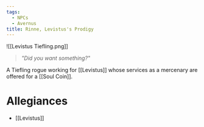 ```yaml
---
tags:
  - NPCs
  - Avernus
title: Rinne, Levistus's Prodigy
---
```

![[Levistus Tiefling.png]]
> *"Did you want something?"*

A Tiefling rogue working for [[Levistus]] whose services as a mercenary are offered for a [[Soul Coin]].
# Allegiances
- [[Levistus]]